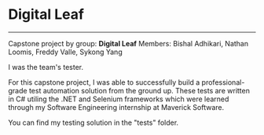 # Digital Leaf
---
Capstone project by group: **Digital Leaf**
Members: Bishal Adhikari, Nathan Loomis, Freddy Valle, Sykong Yang

I was the team's tester.

For this capstone project, I was able to successfully build a professional-grade test automation solution from the ground up.
These tests are written in C# utiling the .NET and Selenium frameworks which were learned through my Software Engineering internship at Maverick Software.

You can find my testing solution in the "tests" folder.
